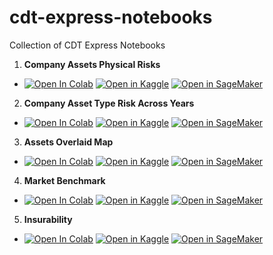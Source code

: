 # cdt-express-notebooks

Collection of CDT Express Notebooks

1. **Company Assets Physical Risks**
  - [![Open In Colab](https://colab.research.google.com/assets/colab-badge.svg)](https://colab.research.google.com/github/RiskThinking/cdt-express-notebooks/blob/main/1.company-assets-physical-risks.ipynb)
  [![Open in Kaggle](https://kaggle.com/static/images/open-in-kaggle.svg)](https://kaggle.com/kernels/welcome?src=https://github.com/RiskThinking/cdt-express-notebooks/blob/main/1.company-assets-physical-risks.ipynb)
  [![Open in SageMaker](https://img.shields.io/badge/Open%20in-SageMaker-orange)](https://studiolab.sagemaker.aws/import/github/RiskThinking/cdt-express-notebooks/blob/main/1.company-assets-physical-risks.ipynb)

2. **Company Asset Type Risk Across Years**
  - [![Open In Colab](https://colab.research.google.com/assets/colab-badge.svg)](https://colab.research.google.com/github/RiskThinking/cdt-express-notebooks/blob/main/2.company-asset-type-risk-across-years.ipynb)
  [![Open in Kaggle](https://kaggle.com/static/images/open-in-kaggle.svg)](https://kaggle.com/kernels/welcome?src=https://github.com/RiskThinking/cdt-express-notebooks/blob/main/2.company-asset-type-risk-across-years.ipynb)
  [![Open in SageMaker](https://img.shields.io/badge/Open%20in-SageMaker-orange)](https://studiolab.sagemaker.aws/import/github/RiskThinking/cdt-express-notebooks/blob/main/2.company-asset-type-risk-across-years.ipynb)

3. **Assets Overlaid Map**
  - [![Open In Colab](https://colab.research.google.com/assets/colab-badge.svg)](https://colab.research.google.com/github/RiskThinking/cdt-express-notebooks/blob/main/3.assets-overlaid-map.ipynb)
  [![Open in Kaggle](https://kaggle.com/static/images/open-in-kaggle.svg)](https://kaggle.com/kernels/welcome?src=https://github.com/RiskThinking/cdt-express-notebooks/blob/main/3.assets-overlaid-map.ipynb)
  [![Open in SageMaker](https://img.shields.io/badge/Open%20in-SageMaker-orange)](https://studiolab.sagemaker.aws/import/github/RiskThinking/cdt-express-notebooks/blob/main/3.assets-overlaid-map.ipynb)

4. **Market Benchmark**
  - [![Open In Colab](https://colab.research.google.com/assets/colab-badge.svg)](https://colab.research.google.com/github/RiskThinking/cdt-express-notebooks/blob/main/4.market-benchmark.ipynb)
  [![Open in Kaggle](https://kaggle.com/static/images/open-in-kaggle.svg)](https://kaggle.com/kernels/welcome?src=https://github.com/RiskThinking/cdt-express-notebooks/blob/main/4.market-benchmark.ipynb)
  [![Open in SageMaker](https://img.shields.io/badge/Open%20in-SageMaker-orange)](https://studiolab.sagemaker.aws/import/github/RiskThinking/cdt-express-notebooks/blob/main/4.market-benchmark.ipynb)

5. **Insurability**
  - [![Open In Colab](https://colab.research.google.com/assets/colab-badge.svg)](https://colab.research.google.com/github/RiskThinking/cdt-express-notebooks/blob/main/5.insurability.ipynb)
  [![Open in Kaggle](https://kaggle.com/static/images/open-in-kaggle.svg)](https://kaggle.com/kernels/welcome?src=https://github.com/RiskThinking/cdt-express-notebooks/blob/main/5.insurability.ipynb)
  [![Open in SageMaker](https://img.shields.io/badge/Open%20in-SageMaker-orange)](https://studiolab.sagemaker.aws/import/github/RiskThinking/cdt-express-notebooks/blob/main/5.insurability.ipynb)

